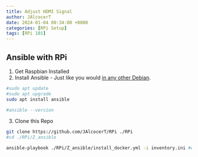 ```yaml
---
title: Adjust HDMI Signal
author: JAlcocerT
date: 2024-01-04 00:34:00 +0800
categories: [RPi Setup]
tags: [RPi 101]
---
```




## Ansible with RPi

1. Get Raspbian Installed
2. Install Ansible - Just like you would [in any other Debian](https://jalcocert.github.io/Linux/docs/linux__cloud.md/ansible/#installing-ansible).

```sh
#sudo apt update
#sudo apt upgrade
sudo apt install ansible

#ansible --version
```

3. Clone this Repo

```sh
git clone https://github.com/JAlcocerT/RPi ./RPi
#cd ./RPi/Z_ansible

ansible-playbook ./RPi/Z_ansible/install_docker.yml -i inventory.ini #execute our playbook

```

